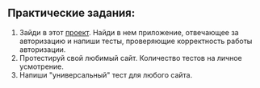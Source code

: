 ## Практические задания:


1. Зайди в этот [проект](https://github.com/skolbasin/megano-online-store).  Найди в нем приложение, отвечающее за авторизацию
и напиши тесты, проверяющие корректность работы авторизации.
2. Протестируй свой любимый сайт. Количество тестов на личное усмотрение.
3. Напиши "универсальный" тест для любого сайта.
